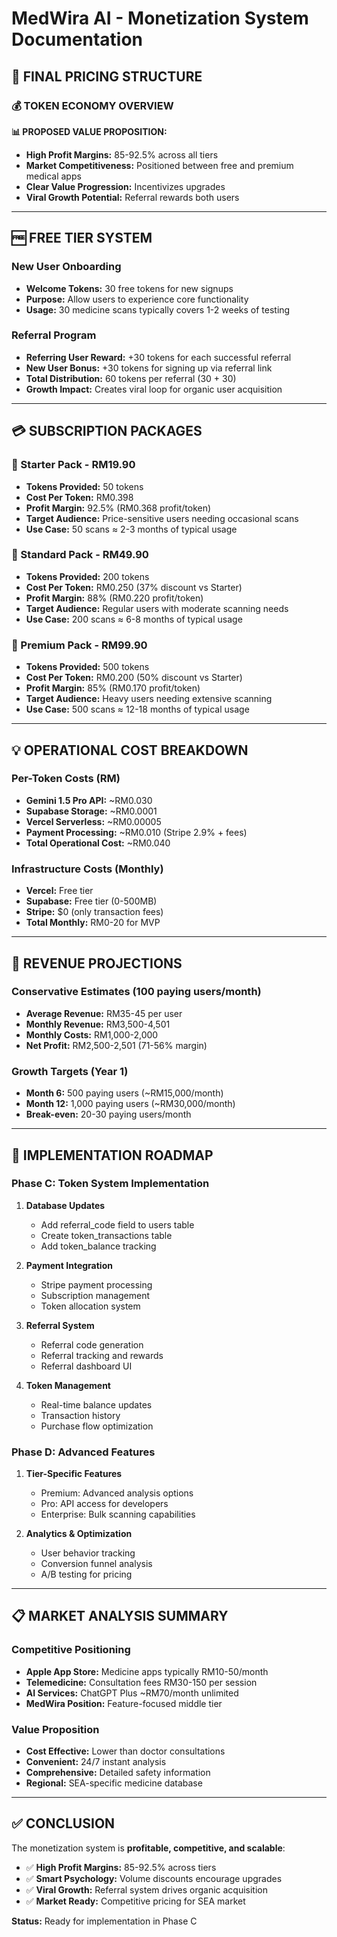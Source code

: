 # MedWira AI - Monetization System Documentation

## 🎯 FINAL PRICING STRUCTURE

### 💰 TOKEN ECONOMY OVERVIEW

**📊 PROPOSED VALUE PROPOSITION:**
- **High Profit Margins:** 85-92.5% across all tiers
- **Market Competitiveness:** Positioned between free and premium medical apps
- **Clear Value Progression:** Incentivizes upgrades
- **Viral Growth Potential:** Referral rewards both users

---

## 🆓 FREE TIER SYSTEM

### New User Onboarding
- **Welcome Tokens:** 30 free tokens for new signups
- **Purpose:** Allow users to experience core functionality
- **Usage:** 30 medicine scans typically covers 1-2 weeks of testing

### Referral Program
- **Referring User Reward:** +30 tokens for each successful referral
- **New User Bonus:** +30 tokens for signing up via referral link
- **Total Distribution:** 60 tokens per referral (30 + 30)
- **Growth Impact:** Creates viral loop for organic user acquisition

---

## 💳 SUBSCRIPTION PACKAGES

### 🥉 Starter Pack - RM19.90
- **Tokens Provided:** 50 tokens
- **Cost Per Token:** RM0.398
- **Profit Margin:** 92.5% (RM0.368 profit/token)
- **Target Audience:** Price-sensitive users needing occasional scans
- **Use Case:** 50 scans ≈ 2-3 months of typical usage

### 🥈 Standard Pack - RM49.90  
- **Tokens Provided:** 200 tokens
- **Cost Per Token:** RM0.250 (37% discount vs Starter)
- **Profit Margin:** 88% (RM0.220 profit/token)
- **Target Audience:** Regular users with moderate scanning needs
- **Use Case:** 200 scans ≈ 6-8 months of typical usage

### 🥇 Premium Pack - RM99.90
- **Tokens Provided:** 500 tokens
- **Cost Per Token:** RM0.200 (50% discount vs Starter)
- **Profit Margin:** 85% (RM0.170 profit/token)
- **Target Audience:** Heavy users needing extensive scanning
- **Use Case:** 500 scans ≈ 12-18 months of typical usage

---

## 💡 OPERATIONAL COST BREAKDOWN

### Per-Token Costs (RM)
- **Gemini 1.5 Pro API:** ~RM0.030
- **Supabase Storage:** ~RM0.0001
- **Vercel Serverless:** ~RM0.00005
- **Payment Processing:** ~RM0.010 (Stripe 2.9% + fees)
- **Total Operational Cost:** ~RM0.040

### Infrastructure Costs (Monthly)
- **Vercel:** Free tier
- **Supabase:** Free tier (0-500MB)
- **Stripe:** $0 (only transaction fees)
- **Total Monthly:** RM0-20 for MVP

---

## 🎯 REVENUE PROJECTIONS

### Conservative Estimates (100 paying users/month)
- **Average Revenue:** RM35-45 per user
- **Monthly Revenue:** RM3,500-4,501
- **Monthly Costs:** RM1,000-2,000
- **Net Profit:** RM2,500-2,501 (71-56% margin)

### Growth Targets (Year 1)
- **Month 6:** 500 paying users (~RM15,000/month)
- **Month 12:** 1,000 paying users (~RM30,000/month)
- **Break-even:** 20-30 paying users/month

---

## 🚀 IMPLEMENTATION ROADMAP

### Phase C: Token System Implementation
1. **Database Updates**
   - Add referral_code field to users table
   - Create token_transactions table
   - Add token_balance tracking
   
2. **Payment Integration**
   - Stripe payment processing
   - Subscription management
   - Token allocation system
   
3. **Referral System**
   - Referral code generation
   - Referral tracking and rewards
   - Referral dashboard UI
   
4. **Token Management**
   - Real-time balance updates
   - Transaction history
   - Purchase flow optimization

### Phase D: Advanced Features
1. **Tier-Specific Features**
   - Premium: Advanced analysis options
   - Pro: API access for developers
   - Enterprise: Bulk scanning capabilities

2. **Analytics & Optimization**
   - User behavior tracking
   - Conversion funnel analysis
   - A/B testing for pricing

---

## 📋 MARKET ANALYSIS SUMMARY

### Competitive Positioning
- **Apple App Store:** Medicine apps typically RM10-50/month
- **Telemedicine:** Consultation fees RM30-150 per session  
- **AI Services:** ChatGPT Plus ~RM70/month unlimited
- **MedWira Position:** Feature-focused middle tier

### Value Proposition
- **Cost Effective:** Lower than doctor consultations
- **Convenient:** 24/7 instant analysis
- **Comprehensive:** Detailed safety information
- **Regional:** SEA-specific medicine database

---

## ✅ CONCLUSION

The monetization system is **profitable, competitive, and scalable**:
- ✅ **High Profit Margins:** 85-92.5% across tiers
- ✅ **Smart Psychology:** Volume discounts encourage upgrades
- ✅ **Viral Growth:** Referral system drives organic acquisition
- ✅ **Market Ready:** Competitive pricing for SEA market

**Status:** Ready for implementation in Phase C
